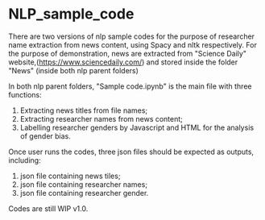 # NLP_sample_code

There are two versions of nlp sample codes for the purpose of researcher name extraction from news content, using Spacy and nltk respectively.
For the purpose of demonstration, news are extracted from "Science Daily" website,(https://www.sciencedaily.com/) and stored inside the folder "News" (inside both nlp parent folders)


In both nlp parent folders, "Sample code.ipynb" is the main file with three functions: 

1. Extracting news titles from file names; 
2. Extracting researcher names from news content; 
3. Labelling researcher genders by Javascript and HTML for the analysis of gender bias. 

Once user runs the codes, three json files should be expected as outputs, including:
1. json file containing news tiles;
2. json file containing researcher names;
3. json file containing researcher gender.


Codes are still WIP v1.0.
